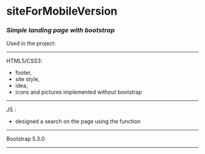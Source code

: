# siteForMobileVersion

### *Simple landing page with bootstrap*

Used in the project:

---
HTML5/CSS3: 
+ footer, 
+ site style, 
+ idea, 
+ icons and pictures implemented without bootstrap
---
JS :
+ designed a search on the page using the function
---
Bootstrap 5.3.0

---
